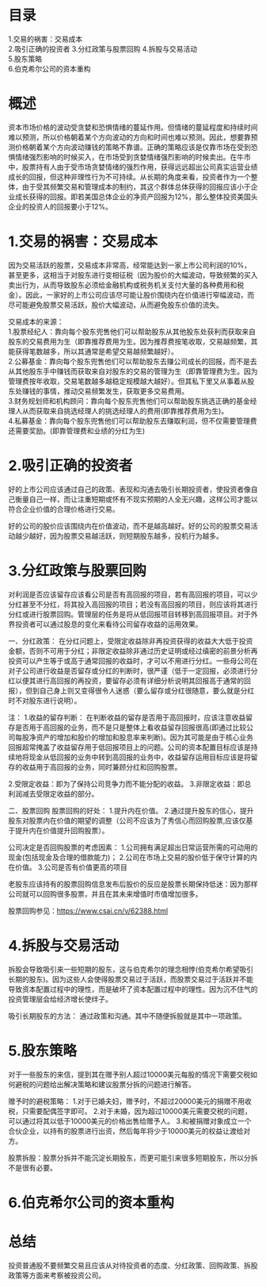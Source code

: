 # 目录
1.交易的祸害：交易成本    
2.吸引正确的投资者
3.分红政策与股票回购
4.拆股与交易活动    
5.股东策略    
6.伯克希尔公司的资本重构     

# 概述
资本市场价格的波动受贪婪和恐惧情绪的蔓延作用。但情绪的蔓延程度和持续时间难以预测，所以价格朝着某个方向波动的方向和时间也难以预测。因此，想要靠预测价格朝着某个方向波动赚钱的策略不靠谱。正确的策略应该是仅靠市场在受到恐惧情绪强烈影响的时候买入，在市场受到贪婪情绪强烈影响的时候卖出。在牛市中，股票持有人由于受市场贪婪情绪的强烈作用，获得远远超出公司真实运营业绩成长的回报，但这种非理性行为不可持续。从长期的角度来看，投资者作为一个整体，由于受其频繁交易和管理成本的制约，其这个群体总体获得的回报应该小于企业成长获得的回报。即若美国总体企业的净资产回报为12%，那么整体投资美国头企业的投资人的回报要小于12%。

# 1.交易的祸害：交易成本
因为交易活跃的股票，交易成本非常高，经常能达到一家上市公司利润的10%，甚至更多，这相当于对股东进行变相征税（因为股价的大幅波动，导致频繁的买入卖出行为，从而导致股东必须给金融机构或税务机关支付大量的各种费用和税金）。因此，一家好的上市公司应该尽可能让股价围绕内在价值进行窄幅波动，而尽可能避免股票交易活跃，股价大幅波动，从而避免股东价值的流失。

交易成本的来源：    
1.股票经纪人：靠向每个股东兜售他们可以帮助股东从其他股东处获利而获取来自股东的交易费用为生（即靠推荐费用为生。因为推荐费按笔收取，交易越频繁，其能获得笔数越多，所以其通常是希望交易越频繁越好）。    
2.公募基金：靠向每个股东兜售他们可以帮助股东去赚公司成长的回报，而不是去从其他股东手中赚钱而获取来自对股东的交易的管理为生（即靠管理费为生。因为管理费按年收取，交易笔数越多越稳定规模越大越好）。但其私下里又从事着从股东处赚钱的事情，推动交易频繁发生，获取更多交易费用。    
3.财务规划师和机构顾问：靠向每个股东兜售他们可以帮助股东挑选正确的基金经理人从而获取来自挑选经理人的挑选经理人的费用(即靠推荐费用为生)。    
4.私募基金：靠向每个股东兜售他们可以帮助股东去赚取利润，但不仅需要管理费还需要奖励。(即靠管理费和业绩的分红为生)     

# 2.吸引正确的投资者
好的上市公司应该通过自己的政策、表现和沟通去吸引长期投资者，使投资者像自己衡量自己一样，而让注重短期或怀有不现实预期的人全无兴趣，这样公司才能以符合企业价值的合理价格进行交易。

好的公司的股价应该围绕内在价值波动，而不是越高越好。好的公司的股票交易活动越少越好，因为股票交易越活跃，则短期股东越多，投机行为越多。
# 3.分红政策与股票回购
对利润是否应该留存应该看公司是否有高回报的项目，若有高回报的项目，可以少分红甚至不分红，将其投入高回报的项目；若没有高回报的项目，则应该将其进行分红或进行股票回购。管理层的任务是将从低回报项目转移到高回报项目。对于外界投资者可以通过股息的变化来看待公司留存收益的运用效果。

一、分红政策：
在分红问题上，受限定收益除非再投资获得的收益大大低于投资金额，否则不可用于分红；非限定收益除非通过历史证明或经过缜密的前景分析再投资可以产生等于或高于通常回报的收益时，才可以不用进行分红。一些母公司在对子公司进行收益是否留存或分红的判断时，很严谨（低于一定回报，必须进行分红以便其进行高回报的再投资，要留存必须有详细分析说明其回报高于通常的回报），但到自己身上则又变得很令人迷惑（要么留存或分红很随意，要么就是分红时不对股东进行说明）。

注：
1.收益的留存判断：
在判断收益的留存是否用于高回报时，应该注意收益留存是否用于高回报的业务，而不是只是整体上看收益留存回报很高(即通过比较公司每股净资产的增加和股价的增加和股息率来判断)。因为其可能是由于核心业务回报超常掩盖了收益留存用于低回报项目上的问题。公司的资本配置目标应该是持续地将现金从低回报的业务中转到高回报的业务中，收益留存运用目标应该是将留存的收益用于高回报的业务，同时兼顾分红和回购股票。

2.受限定收益：即为了保持公司竞争力而不能分配的收益。
3.非限定收益：即总利润减去受限定收益的部分。

二、股票回购
股票回购的好处：
1.提升内在价值。
2.通过提升股东的信心，提升股东对股票内在价值的期望的调整（公司不应该为了秀信心而回购股票,应该仅基于提升内在价值提升回购股票）。

公司决定是否回购股票的考虑因素：
1.公司拥有满足超出日常运营所需的可动用的现金(包括现金及合理的借款能力)；
2.公司在市场上交易的股价低于保守计算的内在价值。
3.公司是否有价值更高的项目

老股东应该持有的股票回购信息发布后股价的反应是股票长期保持低迷：因为那样公司就可以回购很多股票，并且在其未来增值时市值增加很多。

股票回购参见：https://www.csai.cn/v/62388.html
# 4.拆股与交易活动
拆股会导致吸引来一些短期的股东，这与伯克希尔的理念相悖(伯克希尔希望吸引长期的股东)。因为这些人会使得股票交易过于活跃，而股票交易过于活跃并不能导致资本配置过程中的理性，而是破坏了资本配置过程中的理性。因为沉不住气的投资管理层会给经济增长使绊子。

吸引长期股东的方法：
通过政策和沟通。其中不随便拆股就是其中一项政策。

# 5.股东策略
对于一些股东的来信，提到其在赠予别人超过10000美元每股的情况下需要交税如何避税的问题给出解决策略和建议股票分拆的问题进行解答。

赠予时的避税策略：
1.对于已婚夫妇，赠予时，不超过20000美元的捐赠不用收税，只需要配偶签字即可。
2.对于未婚，因为超过10000美元需要交税的问题，可以通过将其以低于10000美元的价格出售给赠予人。
3.和被捐赠对象成立一个合伙企业，以持有的股票进行出资，然后每年将少于10000美元的权益让渡给对方。

股票拆股：股票分拆并不能沉淀长期股东，而更可能引来很多短期股东，所以分拆不是很有必要。

# 6.伯克希尔公司的资本重构

# 总结
投资普通股不要频繁交易且应该从对待投资者的态度、分红政策、回购政策、拆股政策等方面来考察被投资公司。
